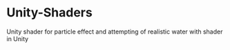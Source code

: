 # Unity-Shaders
Unity shader for particle effect and attempting of realistic water with shader in Unity
